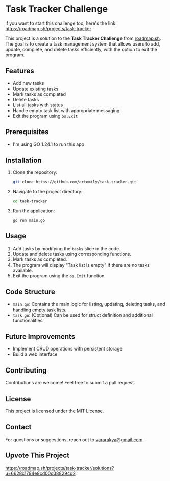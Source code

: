 # Task Tracker Challenge

if you want to start this challenge too, here's the link:
https://roadmap.sh/projects/task-tracker

This project is a solution to the **Task Tracker Challenge** from [roadmap.sh](https://roadmap.sh). The goal is to create a task management system that allows users to add, update, complete, and delete tasks efficiently, with the option to exit the program.

## Features

- Add new tasks
- Update existing tasks
- Mark tasks as completed
- Delete tasks
- List all tasks with status
- Handle empty task list with appropriate messaging
- Exit the program using `os.Exit`

## Prerequisites

- I'm using GO 1.24.1 to run this app

## Installation

1. Clone the repository:

   ```bash
   git clone https://github.com/artomily/task-tracker.git
   ```

2. Navigate to the project directory:

   ```bash
   cd task-tracker
   ```

3. Run the application:

   ```bash
   go run main.go
   ```

## Usage

1. Add tasks by modifying the `tasks` slice in the code.
2. Update and delete tasks using corresponding functions.
3. Mark tasks as completed.
4. The program will display "Task list is empty" if there are no tasks available.
5. Exit the program using the `os.Exit` function.

## Code Structure

- `main.go`: Contains the main logic for listing, updating, deleting tasks, and handling empty task lists.
- `task.go`: (Optional) Can be used for struct definition and additional functionalities.

## Future Improvements

- Implement CRUD operations with persistent storage
- Build a web interface

## Contributing

Contributions are welcome! Feel free to submit a pull request.

## License

This project is licensed under the MIT License.

## Contact

For questions or suggestions, reach out to [vararakya@gmail.com](mailto\:vararakya@gmail.com).

## Upvote This Project
https://roadmap.sh/projects/task-tracker/solutions?u=6628c1794e8cd00d388294d2


